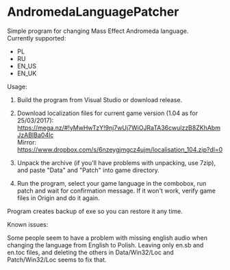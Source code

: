 # AndromedaLanguagePatcher
Simple program for changing Mass Effect Andromeda language.  
Currently supported:  
* PL
* RU
* EN_US
* EN_UK

Usage:  
1. Build the program from Visual Studio or download release.  
2. Download localization files for current game version (1.04 as for 25/03/2017):    https://mega.nz/#!yMwHwTzY!9nj7wUj7WiOJRaTA36cwulzzB8ZKhAbmJzABIBa04lc  
Mirror:  
https://www.dropbox.com/s/6nzeygjmgcz4ujm/localisation_104.zip?dl=0

3. Unpack the archive (if you'll have problems with unpacking, use 7zip), and paste "Data" and "Patch" into game directory.  
4. Run the program, select your game language in the combobox, run patch and wait for confirmation message. If it won't work, verify game files in Origin and do it again.  
  
Program creates backup of exe so you can restore it any time.  

Known issues:

Some people seem to have a problem with missing english audio when changing the language from English to Polish. Leaving only en.sb and en.toc files, and deleting the others in Data/Win32/Loc and Patch/Win32/Loc seems to fix that. 
